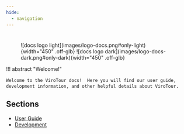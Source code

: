 ```yaml
---
hide:
  - navigation
---
```

<style>
  .md-content__button {
    display: none;
  }
</style>

#

<figure markdown>
  ![docs logo light](images/logo-docs.png#only-light){width="450" .off-glb}
  ![docs logo dark](images/logo-docs-dark.png#only-dark){width="450" .off-glb}
</figure>

!!! abstract "Welcome!"

    Welcome to the ViroTour docs!  Here you will find our user guide, development information, and other helpful details about ViroTour. 

## Sections

- [User Guide](user_guide/home.md)
- [Development](development/home.md)

